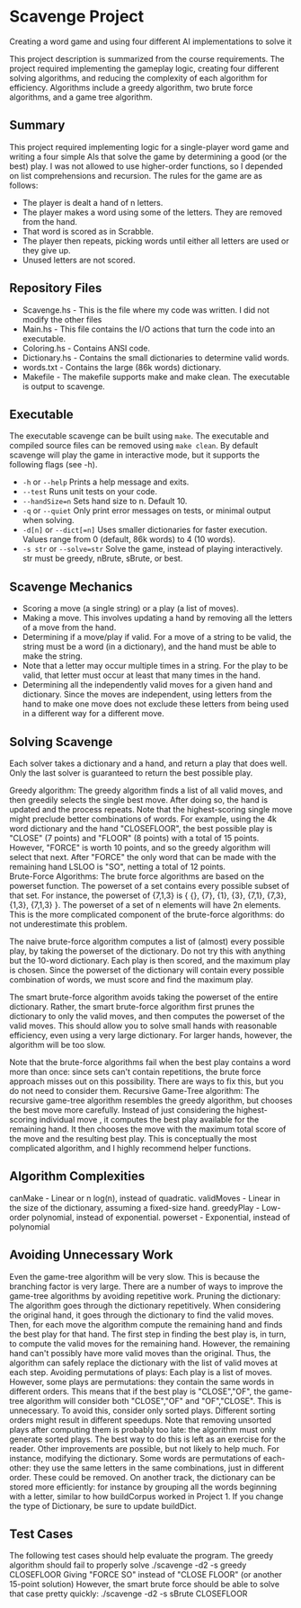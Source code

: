 # Scavenge Project
Creating a word game and using four different AI implementations to solve it

This project description is summarized from the course requirements. The project required implementing the gameplay logic, creating four different solving algorithms, and reducing the complexity of each algorithm for efficiency. Algorithms include a greedy algorithm, two brute force algorithms, and a game tree algorithm.

## Summary
This project required implementing logic for a single-player word game and writing a four simple AIs that solve the game by determining a good (or the best) play. I was not allowed to use higher-order functions, so I depended on list comprehensions and recursion. The rules for the game are as follows:
* The player is dealt a hand of n letters.
* The player makes a word using some of the letters. They are removed from the hand.
* That word is scored as in Scrabble.
* The player then repeats, picking words until either all letters are used or they give up.
* Unused letters are not scored.

## Repository Files
* Scavenge.hs - This is the file where my code was written. I did not modify the other files
* Main.hs - This file contains the I/O actions that turn the code into an executable. 
* Coloring.hs - Contains ANSI code.
* Dictionary.hs - Contains the small dictionaries to determine valid words.
* words.txt - Contains the large (86k words) dictionary.
* Makefile - The makefile supports make and make clean. The executable is output to scavenge.

## Executable
The executable scavenge can be built using `make`. The executable and compiled source files can be removed using `make clean`. By default scavenge will play the game in interactive mode, but it supports the following flags (see -h).

* `-h` or  `--help`	Prints a help message and exits.
* `--test`	Runs unit tests on your code. 
* `--handSize=n`	Sets hand size to n. Default 10.
* `-q` or `--quiet`	Only print error messages on tests, or minimal output when solving.
* `-d[n]` or `--dict[=n]`	Uses smaller dictionaries for faster execution. Values range from 0 (default, 86k words) to 4 (10 words).
* `-s str` or `--solve=str`	Solve the game, instead of playing interactively. str must be greedy, nBrute, sBrute, or best.

## Scavenge Mechanics
* Scoring a move (a single string) or a play (a list of moves).
* Making a move. This involves updating a hand by removing all the letters of a move from the hand.
* Determining if a move/play if valid. For a move of a string to be valid, the string must be a word (in a dictionary), and the hand must be able to make the string.
* Note that a letter may occur multiple times in a string. For the play to be valid, that letter must occur at least that many times in the hand.
* Determining all the independently valid moves for a given hand and dictionary. Since the moves are independent, using letters from the hand to make one move does not exclude these letters from being used in a different way for a different move.

## Solving Scavenge
Each solver takes a dictionary and a hand, and return a play that does well. Only the last solver is guaranteed to return the best possible play.

Greedy algorithm: The greedy algorithm finds a list of all valid moves, and then greedily selects the single best move. After doing so, the hand is updated and the process repeats. Note that the highest-scoring single move might preclude better combinations of words. For example, using the 4k word dictionary and the hand "CLOSEFLOOR", the best possible play is "CLOSE" (7 points) and "FLOOR" (8 points) with a total of 15 points. However, "FORCE" is worth 10 points, and so the greedy algorithm will select that next. After "FORCE" the only word that can be made with the remaining hand LSLOO is "SO", netting a total of 12 points.  
Brute-Force Algorithms: The brute force algorithms are based on the powerset function. The powerset of a set contains every possible subset of that set. For instance, the powerset of {7,1,3} is { {}, {7}, {1}, {3}, {7,1}, {7,3}, {1,3}, {7,1,3} }. The powerset of a set of n elements will have 2n elements. This is the more complicated component of the brute-force algorithms: do not underestimate this problem.

The naive brute-force algorithm computes a list of (almost) every possible play, by taking the powerset of the dictionary. Do not try this with anything but the 10-word dictionary. Each play is then scored, and the maximum play is chosen. Since the powerset of the dictionary will contain every possible combination of words, we must score and find the maximum play.

The smart brute-force algorithm avoids taking the powerset of the entire dictionary. Rather, the smart brute-force algorithm first prunes the dictionary to only the valid moves, and then computes the powerset of the valid moves. This should allow you to solve small hands with reasonable efficiency, even using a very large dictionary. For larger hands, however, the algorithm will be too slow. 

Note that the brute-force algorithms fail when the best play contains a word more than once: since sets can't contain repetitions, the brute force approach misses out on this possibility. There are ways to fix this, but you do not need to consider them.
Recursive Game-Tree algorithm: The recursive game-tree algorithm resembles the greedy algorithm, but chooses the best move more carefully. Instead of just considering the highest-scoring individual move , it computes the best play available for the remaining hand. It then chooses the move with the maximum total score of the move and the resulting best play. This is conceptually the most complicated algorithm, and I highly recommend helper functions.

## Algorithm Complexities
canMake - Linear or  n log(n), instead of quadratic.
validMoves - Linear in the size of the dictionary, assuming a fixed-size hand.
greedyPlay - Low-order polynomial, instead of exponential.
powerset - Exponential, instead of polynomial

## Avoiding Unnecessary Work
Even the game-tree algorithm will be very slow. This is because the branching factor is very large. There are a number of ways to improve the game-tree algorithms by avoiding repetitive work.
Pruning the dictionary: The algorithm goes through the dictionary repetitively. When considering the original hand, it goes through the dictionary to find the valid moves. Then, for each move the algorithm compute the remaining hand and finds the best play for that hand. The first step in finding the best play is, in turn, to compute the valid moves for the remaining hand. However, the remaining hand can't possibly have more valid moves than the original. Thus, the algorithm can safely replace the dictionary with the list of valid moves at each step.
Avoiding permutations of plays: Each play is a list of moves. However, some plays are permutations: they contain the same words in different orders. This means that if the best play is "CLOSE","OF", the game-tree algorithm will consider both "CLOSE","OF" and "OF","CLOSE". This is unnecessary. To avoid this, consider only sorted plays. Different sorting orders might result in different speedups. Note that removing unsorted plays after computing them is probably too late: the algorithm must only generate sorted plays. The best way to do this is left as an exercise for the reader.
Other improvements are possible, but not likely to help much. For instance, modifying the dictionary. Some words are permutations of each-other: they use the same letters in the same combinations, just in different order. These could be removed. On another track, the dictionary can be stored more efficiently: for instance by grouping all the words beginning with a letter, similar to how buildCorpus worked in Project 1. If you change the type of Dictionary, be sure to update buildDict.

## Test Cases
The following test cases should help evaluate the program.
The greedy algorithm should fail to properly solve 
./scavenge -d2 -s greedy CLOSEFLOOR
Giving "FORCE SO" instead of "CLOSE FLOOR" (or another 15-point solution)
However, the smart brute force should be able to solve that case pretty quickly:
./scavenge -d2 -s sBrute CLOSEFLOOR
